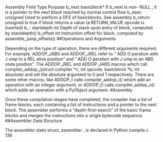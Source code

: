 Assembly Field Type Purpose b_next basicblock* If  b_next  is non- NULL , it is a pointer to the next block reached by normal control flow b_seen unsigned Used to perform a DFS of basicblocks. See assembly b_return unsigned Is true if block returns a value (a  RETURN_VALUE opcode is inserted) b_- startdepth int Depth of stack upon entry of block, computed by  stackdepth() b_offset int Instruction oﬀset for block, computed by assemble_jump_offsets() 
##Operations and Arguments 

 Depending on the type of operation, there are diﬀerent arguments required. For example,  ADDOP_JABS  and  ADDOP_JREL  refer to “ ADD O peration with  J ump to a  REL ative position” and “ ADD O peration with  J ump to an  ABS olute position”. The  ADDOP_JREL  and  ADDOP_JABS macros which call  compiler_addop_j(struct compiler *c, int opcode, basicblock *b, int absolute)  and set the  absolute  argument to 0 and 1 respectively. There are some other macros, like  ADDOP_I  calls  compiler_addop_i() which add an operation with an integer argument, or  ADDOP_O  calls compiler_addop_o()  which adds an operation with a  PyObject  argument. 
#Assembly 

 Once these compilation stages have completed, the compiler has a list of frame blocks, each containing a list of instructions and a pointer to the next block. The assembler performs a “depth-ﬁrst-search” of the basic frame blocks and merges the instructions into a single bytecode sequence. 
##Assembler Data Structure 

 The assembler state struct,  assembler , is declared in  Python compile.c . 138